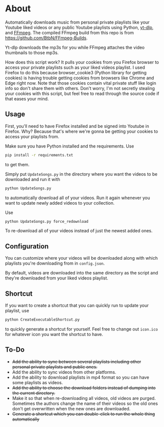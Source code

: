 # About

Automatically downloads music from personal private playlists like your Youtube liked videos or any public Youtube playlists using Python, [yt-dlp](https://github.com/yt-dlp/yt-dlp), and [FFmpeg](https://www.ffmpeg.org/). The compiled FFmpeg build from this repo is from https://github.com/BtbN/FFmpeg-Builds. 

Yt-dlp downloads the mp3s for you while FFmpeg attaches the video thumbnails to those mp3s.

How does this script work? It pulls your cookies from you Firefox browser to access your private playlists such as your liked videos playlist. I used Firefox to do this because browser_cookie3 (Python library for getting cookies) is having trouble getting cookies from browsers like Chrome and Edge right now. Note that those cookies contain vital private stuff like login info so don't share them with others. Don't worry, I'm not secretly stealing your cookies with this script, but feel free to read through the source code if that eases your mind.

## Usage

First, you'll need to have Firefox installed and be signed into Youtube in Firefox. Why? Because that's where we're gonna be getting your cookies to access your playlists from.

Make sure you have Python installed and the requirements. Use
```bash
pip install -r requirements.txt
```
to get them.

Simply put `UpdateSongs.py` in the directory where you want the videos to be downloaded and run it with 
```bash
python UpdateSongs.py
```
to automatically download all of your videos. Run it again whenever you want to update newly added videos to your collection.

Use 
```bash
python UpdateSongs.py force_redownload
```
To re-download all of your videos instead of just the newest added ones.

## Configuration
You can customize where your videos will be downloaded along with which playlists you're downloading from in `config.json`. 

By default, videos are downloaded into the same directory as the script and they're downloaded from your liked videos playlist.

## Shortcut

If you want to create a shortcut that you can quickly run to update your playlist, use 
```bash
python CreateExecutableShortcut.py
```
to quickly generate a shortcut for yourself. Feel free to change out `icon.ico` for whatever icon you want the shortcut to have.

## To-Do

- ~~Add the ability to sync between several playlists including other personal private playlists and public ones.~~
- Add the ability to sync videos from other platforms.
- Add the ability to download playlists in mp4 format so you can have some playlists as videos.
- ~~Add the ability to choose the download folders instead of dumping into the current directory.~~
- Make it so that when re-downloading all videos, old videos are purged. Sometimes the authors change the name of their videos so the old ones don't get overwritten when the new ones are downloaded.
- ~~Generate a shortcut which you can double-click to run the whole thing automatically~~
